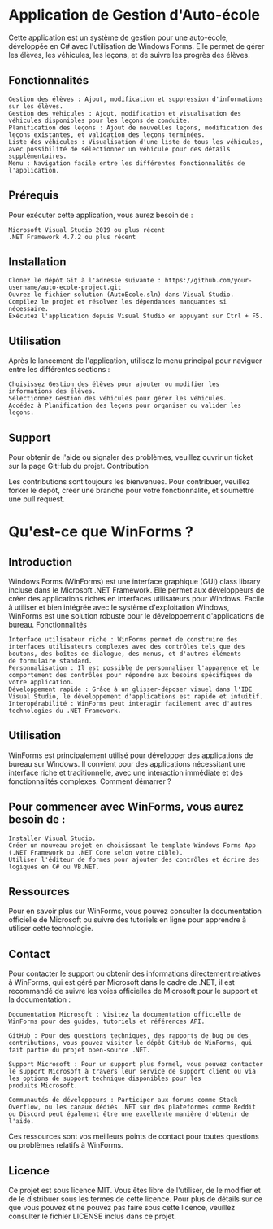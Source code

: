 # Application de Gestion d'Auto-école

Cette application est un système de gestion pour une auto-école, développée en C# avec l'utilisation de Windows Forms. Elle permet de gérer les élèves, les véhicules, les leçons, et de suivre les progrès des élèves.

## Fonctionnalités

    Gestion des élèves : Ajout, modification et suppression d'informations sur les élèves.
    Gestion des véhicules : Ajout, modification et visualisation des véhicules disponibles pour les leçons de conduite.
    Planification des leçons : Ajout de nouvelles leçons, modification des leçons existantes, et validation des leçons terminées.
    Liste des véhicules : Visualisation d'une liste de tous les véhicules, avec possibilité de sélectionner un véhicule pour des détails supplémentaires.
    Menu : Navigation facile entre les différentes fonctionnalités de l'application.

## Prérequis

Pour exécuter cette application, vous aurez besoin de :

    Microsoft Visual Studio 2019 ou plus récent
    .NET Framework 4.7.2 ou plus récent

## Installation

    Clonez le dépôt Git à l'adresse suivante : https://github.com/your-username/auto-ecole-project.git
    Ouvrez le fichier solution (AutoEcole.sln) dans Visual Studio.
    Compilez le projet et résolvez les dépendances manquantes si nécessaire.
    Exécutez l'application depuis Visual Studio en appuyant sur Ctrl + F5.

## Utilisation

Après le lancement de l'application, utilisez le menu principal pour naviguer entre les différentes sections :

    Choisissez Gestion des élèves pour ajouter ou modifier les informations des élèves.
    Sélectionnez Gestion des véhicules pour gérer les véhicules.
    Accédez à Planification des leçons pour organiser ou valider les leçons.

## Support

Pour obtenir de l'aide ou signaler des problèmes, veuillez ouvrir un ticket sur la page GitHub du projet.
Contribution

Les contributions sont toujours les bienvenues. Pour contribuer, veuillez forker le dépôt, créer une branche pour votre fonctionnalité, et soumettre une pull request.

# Qu'est-ce que WinForms ?

## Introduction

Windows Forms (WinForms) est une interface graphique (GUI) class library incluse dans le Microsoft .NET Framework. Elle permet aux développeurs de créer des applications riches en interfaces utilisateurs pour Windows. Facile à utiliser et bien intégrée avec le système d'exploitation Windows, WinForms est une solution robuste pour le développement d'applications de bureau.
Fonctionnalités

    Interface utilisateur riche : WinForms permet de construire des interfaces utilisateurs complexes avec des contrôles tels que des boutons, des boîtes de dialogue, des menus, et d'autres éléments     de formulaire standard.
    Personnalisation : Il est possible de personnaliser l'apparence et le comportement des contrôles pour répondre aux besoins spécifiques de votre application.
    Développement rapide : Grâce à un glisser-déposer visuel dans l'IDE Visual Studio, le développement d'applications est rapide et intuitif.
    Interopérabilité : WinForms peut interagir facilement avec d'autres technologies du .NET Framework.

## Utilisation

WinForms est principalement utilisé pour développer des applications de bureau sur Windows. Il convient pour des applications nécessitant une interface riche et traditionnelle, avec une interaction immédiate et des fonctionnalités complexes.
Comment démarrer ?

## Pour commencer avec WinForms, vous aurez besoin de :

    Installer Visual Studio.
    Créer un nouveau projet en choisissant le template Windows Forms App (.NET Framework ou .NET Core selon votre cible).
    Utiliser l'éditeur de formes pour ajouter des contrôles et écrire des logiques en C# ou VB.NET.

## Ressources

Pour en savoir plus sur WinForms, vous pouvez consulter la documentation officielle de Microsoft ou suivre des tutoriels en ligne pour apprendre à utiliser cette technologie.

## Contact

Pour contacter le support ou obtenir des informations directement relatives à WinForms, qui est géré par Microsoft dans le cadre de .NET, il est recommandé de suivre les voies officielles de Microsoft pour le support et la documentation :

    Documentation Microsoft : Visitez la documentation officielle de WinForms pour des guides, tutoriels et références API.

    GitHub : Pour des questions techniques, des rapports de bug ou des contributions, vous pouvez visiter le dépôt GitHub de WinForms, qui fait partie du projet open-source .NET.

    Support Microsoft : Pour un support plus formel, vous pouvez contacter le support Microsoft à travers leur service de support client ou via les options de support technique disponibles pour les          produits Microsoft.

    Communautés de développeurs : Participer aux forums comme Stack Overflow, ou les canaux dédiés .NET sur des plateformes comme Reddit ou Discord peut également être une excellente manière d'obtenir de l'aide.

Ces ressources sont vos meilleurs points de contact pour toutes questions ou problèmes relatifs à WinForms.

## Licence 

Ce projet est sous licence MIT. Vous êtes libre de l'utiliser, de le modifier et de le distribuer sous les termes de cette licence.
Pour plus de détails sur ce que vous pouvez et ne pouvez pas faire sous cette licence, veuillez consulter le fichier LICENSE inclus dans ce projet.
